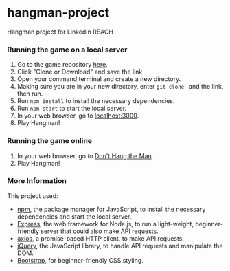 # hangman-project
Hangman project for LinkedIn REACH


### Running the game on a local server
1. Go to the game repository [here](https://github.com/lauralin08/hangman-project "Hangman repository").
2. Click "Clone or Download" and save the link.
3. Open your command terminal and create a new directory.
4. Making sure you are in your new directory, enter `git clone ` and the link, then run.
5. Run `npm install` to install the necessary dependencies.
6. Run `npm start` to start the local server.
7. In your web browser, go to [localhost:3000](https://localhost:3000 "Local server").
8. Play Hangman!


### Running the game online
1. In your web browser, go to [Don't Hang the Man](https://dont-hang-the-man.herokuapp.com "Hangman game").
2. Play Hangman!


### More Information
This project used:
- [npm](https://www.npmjs.com/), the package manager for JavaScript, to install the necessary dependencies and start the local server.
- [Express](https://expressjs.com/), the web framework for Node.js, to run a light-weight, beginner-friendly server that could also make API requests.
- [axios](https://github.com/mzabriskie/axios), a promise-based HTTP client, to make API requests.
- [jQuery](https://jquery.com/), the JavaScript library, to handle API requests and manipulate the DOM.
- [Bootstrap](https://getbootstrap.com/getting-started/), for beginner-friendly CSS styling.
